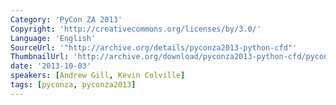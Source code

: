 ```yaml
---
Category: 'PyCon ZA 2013'
Copyright: 'http://creativecommons.org/licenses/by/3.0/'
Language: 'English'
SourceUrl: '"http://archive.org/details/pyconza2013-python-cfd"'
ThumbnailUrl: 'http://archive.org/download/pyconza2013-python-cfd/pyconza2013-python-cfd.thumbs/pyconza2013-python-cfd_000390.jpg'
date: '2013-10-03'
speakers: [Andrew Gill, Kevin Colville]
tags: [pyconza, pyconza2013]
---
```


